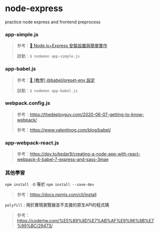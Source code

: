 # node-express
practice node express and frontend preprocess

### app-simple.js
> 參考：[🔗 Node.js+Express 安裝設置與簡單實作](https://medium.com/@charming_rust_oyster_221/node-js-express-%E5%AE%89%E8%A3%9D%E8%A8%AD%E7%BD%AE%E8%88%87%E7%B0%A1%E5%96%AE%E5%AF%A6%E4%BD%9C-5920e1d70d9d)
>
> 啟動：```$ nodemon app-simple.js```

### app-babel.js
> 參考：[🔗 [教學] @babel/preset-env 設定](https://shubo.io/babel-preset-env/)
>
> 啟動：```$ nodemon app-babel.js``` 

### webpack.config.js
> 參考：https://thedeployguy.com/2020-06-07-getting-to-know-webpack/
>
> 參考：https://www.valentinog.com/blog/babel/

### app-webpack-react.js
> 參考：https://dev.to/kedar9/creating-a-node-app-with-react-webpack-4-babel-7-express-and-sass-3mae

### 其他學習

```npm install -D``` 等於 ```npm install --save-dev```
> 參考：https://docs.npmjs.com/cli/install

```polyfill``` : 用於實現瀏覽器並不支援的原生API的程式碼
> 參考：https://codertw.com/%E5%89%8D%E7%AB%AF%E9%96%8B%E7%99%BC/29473/
